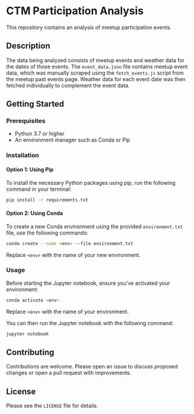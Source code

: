 # CTM Participation Analysis

This repository contains an analysis of meetup participation events.

## Description
The data being analyzed consists of meetup events and weather data for the dates of those events. The `event_data.json` file contains meetup event data, which was manually scraped using the `fetch_events.js` script from the meetup past events page. Weather data for each event date was then fetched individually to complement the event data.

## Getting Started

### Prerequisites
* Python 3.7 or higher
* An environment manager such as Conda or Pip

### Installation

#### Option 1: Using Pip
To install the necessary Python packages using pip, run the following command in your terminal:

```bash
pip install -r requirements.txt
```

#### Option 2: Using Conda
To create a new Conda environment using the provided `environment.txt` file, use the following commands:

```bash
conda create --name <env> --file environment.txt
```
Replace `<env>` with the name of your new environment.

### Usage
Before starting the Jupyter notebook, ensure you've activated your environment:

```bash
conda activate <env>
```
Replace `<env>` with the name of your environment.

You can then run the Jupyter notebook with the following command:

```bash
jupyter notebook
```

## Contributing
Contributions are welcome. Please open an issue to discuss proposed changes or open a pull request with improvements.

## License
Please see the `LICENSE` file for details.